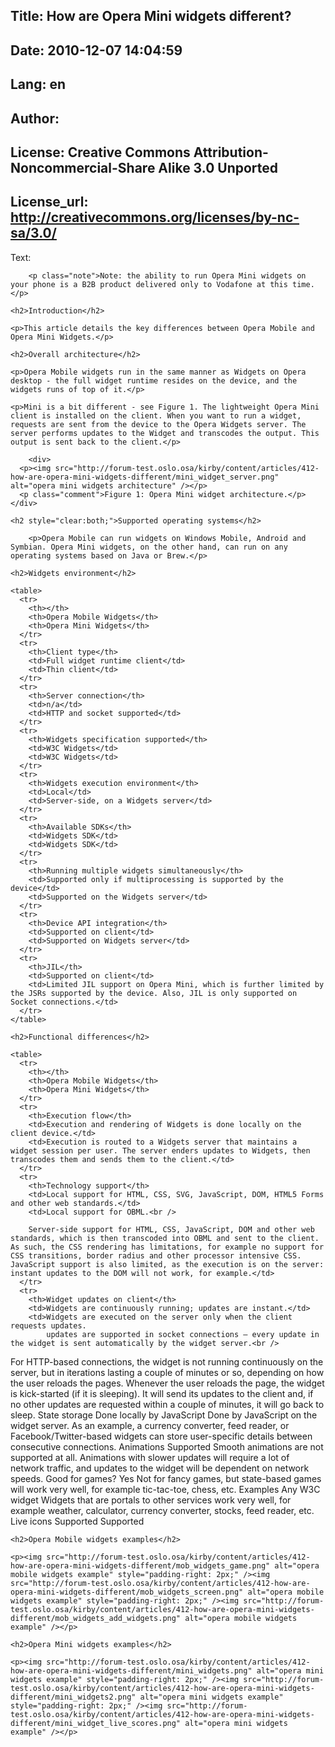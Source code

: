 Title: How are Opera Mini widgets different?
----
Date: 2010-12-07 14:04:59
----
Lang: en
----
Author: 
----
License: Creative Commons Attribution-Noncommercial-Share Alike 3.0 Unported
----
License_url: http://creativecommons.org/licenses/by-nc-sa/3.0/
----
Text:

        <p class="note">Note: the ability to run Opera Mini widgets on your phone is a B2B product delivered only to Vodafone at this time.</p>

	<h2>Introduction</h2>
	
	<p>This article details the key differences between Opera Mobile and Opera Mini Widgets.</p>
	
	<h2>Overall architecture</h2>
	
	<p>Opera Mobile widgets run in the same manner as Widgets on Opera desktop - the full widget runtime resides on the device, and the widgets runs of top of it.</p>
	
	<p>Mini is a bit different - see Figure 1. The lightweight Opera Mini client is installed on the client. When you want to run a widget, requests are sent from the device to the Opera Widgets server. The server performs updates to the Widget and transcodes the output. This output is sent back to the client.</p>

        <div>
	  <p><img src="http://forum-test.oslo.osa/kirby/content/articles/412-how-are-opera-mini-widgets-different/mini_widget_server.png" alt="opera mini widgets architecture" /></p>
	  <p class="comment">Figure 1: Opera Mini widget architecture.</p> 
	</div>
	
	<h2 style="clear:both;">Supported operating systems</h2>
	
        <p>Opera Mobile can run widgets on Windows Mobile, Android and Symbian. Opera Mini widgets, on the other hand, can run on any operating systems based on Java or Brew.</p>
	
	<h2>Widgets environment</h2>
	
	<table>
	  <tr>
	    <th></th>
	    <th>Opera Mobile Widgets</th>
	    <th>Opera Mini Widgets</th>
	  </tr>
	  <tr>
	    <th>Client type</th>
	    <td>Full widget runtime client</td>
	    <td>Thin client</td>
	  </tr>
	  <tr>
	    <th>Server connection</th>
	    <td>n/a</td>
	    <td>HTTP and socket supported</td>
	  </tr>
	  <tr>
	    <th>Widgets specification supported</th>
	    <td>W3C Widgets</td>
	    <td>W3C Widgets</td>
	  </tr>
	  <tr>
	    <th>Widgets execution environment</th>
	    <td>Local</td>
	    <td>Server-side, on a Widgets server</td>
	  </tr>
	  <tr>
	    <th>Available SDKs</th>
	    <td>Widgets SDK</td>
	    <td>Widgets SDK</td>
	  </tr>
	  <tr>
	    <th>Running multiple widgets simultaneously</th>
	    <td>Supported only if multiprocessing is supported by the device</td>
	    <td>Supported on the Widgets server</td>
	  </tr>
	  <tr>
	    <th>Device API integration</th>
	    <td>Supported on client</td>
	    <td>Supported on Widgets server</td>
	  </tr>
	  <tr>
	    <th>JIL</th>
	    <td>Supported on client</td>
	    <td>Limited JIL support on Opera Mini, which is further limited by the JSRs supported by the device. Also, JIL is only supported on Socket connections.</td>
	  </tr>
	</table>
	
	<h2>Functional differences</h2>
	
	<table>
	  <tr>
	    <th></th>
	    <th>Opera Mobile Widgets</th>
	    <th>Opera Mini Widgets</th>
	  </tr>
	  <tr>
	    <th>Execution flow</th>
	    <td>Execution and rendering of Widgets is done locally on the client device.</td>
	    <td>Execution is routed to a Widgets server that maintains a widget session per user. The server enders updates to Widgets, then transcodes them and sends them to the client.</td>
	  </tr>
	  <tr>
	    <th>Technology support</th>
	    <td>Local support for HTML, CSS, SVG, JavaScript, DOM, HTML5 Forms and other web standards.</td>
	    <td>Local support for OBML.<br />
	    
	    Server-side support for HTML, CSS, JavaScript, DOM and other web standards, which is then transcoded into OBML and sent to the client. As such, the CSS rendering has limitations, for example no support for CSS transitions, border radius and other processor intensive CSS. JavaScript support is also limited, as the execution is on the server: instant updates to the DOM will not work, for example.</td>
	  </tr>
	  <tr>
	    <th>Widget updates on client</th>
	    <td>Widgets are continuously running; updates are instant.</td>
	    <td>Widgets are executed on the server only when the client requests updates.
            updates are supported in socket connections – every update in the widget is sent automatically by the widget server.<br />
For HTTP-based connections, the widget is not running continuously on the
server, but in iterations lasting a couple of minutes or so, depending on
how the user reloads the pages. Whenever the user reloads the page, the
widget is kick-started (if it is sleeping). It will send its updates to the client
and, if no other updates are requested within a couple of minutes, it will go
back to sleep.</td>
	  </tr>
	  <tr>
	    <th>State storage</th>
	    <td>Done locally by JavaScript</td>
	    <td>Done by JavaScript on the widget server. As an example, a currency
converter, feed reader, or Facebook/Twitter-based widgets can store
user-specific details between consecutive connections.</td>
	  </tr>
   	  <tr>
	    <th>Animations</th>
	    <td>Supported</td>
	    <td>Smooth animations are not supported at all. Animations with slower updates will require a lot of network traffic, and updates to the widget will be dependent on network speeds.</td>
	  </tr>
      <tr>
	    <th>Good for games?</th>
	    <td>Yes</td>
	    <td>Not for fancy games, but state-based games will work very well, for example tic-tac-toe, chess, etc.</td>
	  </tr>
	  <tr>
	    <th>Examples</th>
	    <td>Any W3C widget</td>
	    <td>Widgets that are portals to other services work very well, for example weather, calculator, currency converter, stocks, feed reader, etc.</td>
	  </tr>
	  <tr>
	    <th>Live icons</th>
	    <td>Supported</td>
	    <td>Supported</td>
	  </tr>
	</table>
	
	<h2>Opera Mobile widgets examples</h2>
	
	<p><img src="http://forum-test.oslo.osa/kirby/content/articles/412-how-are-opera-mini-widgets-different/mob_widgets_game.png" alt="opera mobile widgets example" style="padding-right: 2px;" /><img src="http://forum-test.oslo.osa/kirby/content/articles/412-how-are-opera-mini-widgets-different/mob_widgets_screen.png" alt="opera mobile widgets example" style="padding-right: 2px;" /><img src="http://forum-test.oslo.osa/kirby/content/articles/412-how-are-opera-mini-widgets-different/mob_widgets_add_widgets.png" alt="opera mobile widgets example" /></p> 
	
	<h2>Opera Mini widgets examples</h2>
	
	<p><img src="http://forum-test.oslo.osa/kirby/content/articles/412-how-are-opera-mini-widgets-different/mini_widgets.png" alt="opera mini widgets example" style="padding-right: 2px;" /><img src="http://forum-test.oslo.osa/kirby/content/articles/412-how-are-opera-mini-widgets-different/mini_widgets2.png" alt="opera mini widgets example" style="padding-right: 2px;" /><img src="http://forum-test.oslo.osa/kirby/content/articles/412-how-are-opera-mini-widgets-different/mini_widget_live_scores.png" alt="opera mini widgets example" /></p>
      
